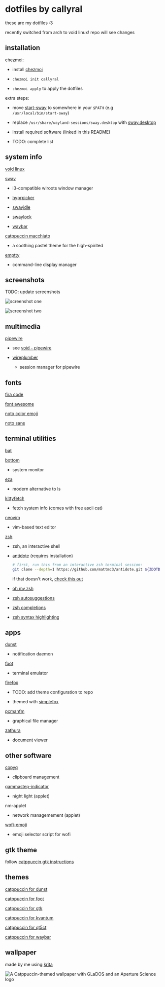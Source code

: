 # dotfiles by callyral

these are my dotfiles :3

recently switched from arch to void linux! repo will see changes

## installation

chezmoi:

- install [chezmoi](https://www.chezmoi.io)

- `chezmoi init callyral`

- `chezmoi apply` to apply the dotfiles

extra steps:

- move [start-sway](path/start-sway) to somewhere in your `$PATH` (e.g `/usr/local/bin/start-sway`)

- replace `/usr/share/wayland-sessions/sway.desktop` with [sway.desktop](usr/share/wayland-sessions/sway.desktop)

- install required software (linked in this README)

- TODO: complete list

## system info

[void linux](https://voidlinux.org)

[sway](https://swaywm.org)

- i3-compatible wlroots window manager

- [hyprpicker](https://github.com/hyprwm/hyprpicker)

- [swayidle](https://github.com/swaywm/swayidle)

- [swaylock](https://github.com/swaywm/swaylock)

- [waybar](https://github.com/Alexays/Waybar)

[catppuccin macchiato](https://github.com/catppuccin/catppuccin)

- a soothing pastel theme for the high-spirited

[emptty](https://github.com/tvrzna/emptty)

- command-line display manager

## screenshots

TODO: update screenshots

![screenshot one](screenshots/1.png)

![screenshot two](screenshots/2.png)

## multimedia 

[pipewire](https://wiki.archlinux.org/title/PipeWire)

- see [void - pipewire](https://docs.voidlinux.org/config/media/pipewire.html)

- [wireplumber](https://wiki.archlinux.org/title/WirePlumber)

  - session manager for pipewire

## fonts

[fira code](https://github.com/tonsky/FiraCode)

[font awesome](https://fontawesome.com)

[noto color emoji](https://fonts.google.com/noto/specimen/Noto+Color+Emoji)

[noto sans](https://fonts.google.com/noto/specimen/Noto+Sans)

## terminal utilities

[bat](https://github.com/sharkdp/bat)

[bottom](https://github.com/ClementTsang/bottom)
  
- system monitor

[eza](https://github.com/eza-community/eza)

- modern alternative to ls

[kittyfetch](https://github.com/callyral/kittyfetch)

- fetch system info (comes with free ascii cat)

[neovim](https://neovim.io)
  
- vim-based text editor

[zsh](https://www.zsh.org/)

- zsh, an interactive shell

- [antidote](https://getantidote.github.io) (requires installation)

  ```bash
  # first, run this from an interactive zsh terminal session:
  git clone --depth=1 https://github.com/mattmc3/antidote.git ${ZDOTDIR:-~}/.antidote
  ```

  if that doesn't work, [check this out](https://getantidote.github.io/install)

- [oh my zsh](https://ohmyz.sh)

- [zsh autosuggestions](https://github.com/zsh-users/zsh-autosuggestions)

- [zsh completions](https://github.com/zsh-users/zsh-completions)

- [zsh syntax highlighting](https://github.com/zsh-users/zsh-syntax-highlighting)

## apps

[dunst](https://dunst-project.org)

- notification daemon

[foot](https://codeberg.org/dnkl/foot)

- terminal emulator

[firefox](https://www.mozilla.org/en-US/firefox/new/)

- TODO: add theme configuration to repo

- themed with [simplefox](https://github.com/migueravila/SimpleFox)

[pcmanfm](https://github.com/lxde/pcmanfm)

- graphical file manager

[zathura](https://pwmt.org/projects/zathura)

- document viewer

## other software

[copyq](https://github.com/hluk/CopyQ)

- clipboard management

[gammastep-indicator](https://gitlab.com/chinstrap/gammastep)

- night light (applet)

nm-applet

- network managemement (applet)

[wofi-emoji](https://github.com/Zeioth/wofi-emoji)

- emoji selector script for wofi

## gtk theme 

follow [catppuccin gtk instructions](https://github.com/catppuccin/gtk)

## themes

[catppuccin for dunst](https://github.com/catppuccin/dunst)

[catppuccin for foot](https://github.com/catppuccin/foot)

[catppuccin for gtk](https://github.com/catppuccin/gtk)

[catppuccin for kvantum](https://github.com/catppuccin/Kvantum)

[catppuccin for qt5ct](https://github.com/catppuccin/qt5ct)

[catppuccin for waybar](https://github.com/catppuccin/waybar)

## wallpaper

made by me using [krita](https://krita.org)

![A Catppuccin-themed wallpaper with GLaDOS and an Aperture Science logo](home/dot_config/wallpaper.png)

